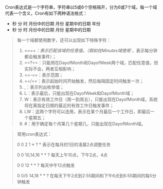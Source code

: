 Cron表达式是一个字符串，字符串以5或6个空格隔开，分为6或7个域，每一个域代表一个含义，Cron有如下两种语法格式：

- 秒 分 时 月份中的日期 月份 星期中的日期 年份
- 秒 分 时 月份中的日期 月份 星期中的日期



>每一个域都使用数字，还可以出现如下特殊字符：
>
>1. ==*==：表示匹配该域的任意值。（假如在Minutes域使用`*，表示每分钟都会触发事件）；
>2. ==?==：只能用在DayofMonth和DayofWeek两个域，匹配任意值，但实际不会，两者互相影响；
>3. ==-==：表示范围；
>4. ==/==：表示起始时间开始触发，然后每隔固定时间触发一次；
>5. ,：表示列出枚举值；
>6. L：表示最后，只能出现在DayofWeek和DayofMonth域；
>7. W：表示有效工作日（周一到周五），只能出现在DayofMonth域，系统将在离指定日期的最近的有效工作日触发事件；
>8. LW：这两个字符可以连用，表示在某个月最后一个工作日，即最后一个星期五；
>9. #：用于确定每个月第几个星期几，只能出现在DayofMonth域。



>常用cron表达式：
>
>0 0 2 1 * ? *  表示在每月的1日的凌晨2点调整任务
>
>0 0 10,14,16 * * ?  每天上午10点，下午2点，4点 
>
>0 0 12 * * ?  每天中午12点触发
>
>0 0/5 14,18 * * ?   在每天下午2点到2:55期间和下午6点到6:55期间的每5分钟触发 

